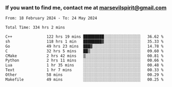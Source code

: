 ### If you want to find me, contact me at marsevilspirit@gmail.com

<!--
**marsevilspirit/marsevilspirit** is a ✨ _special_ ✨ repository because its `README.md` (this file) appears on your GitHub profile.

Here are some ideas to get you started:

- 🔭 I’m currently working on ...
- 🌱 I’m currently learning ...
- 👯 I’m looking to collaborate on ...
- 🤔 I’m looking for help with ...
- 💬 Ask me about ...
- 📫 How to reach me: ...
- 😄 Pronouns: ...
- ⚡ Fun fact: ...
-->
<!--START_SECTION:waka-->

```txt
From: 18 February 2024 - To: 24 May 2024

Total Time: 334 hrs 2 mins

C++               122 hrs 19 mins █████████░░░░░░░░░░░░░░░░   36.62 %
sh                118 hrs 1 min   ████████▓░░░░░░░░░░░░░░░░   35.33 %
Go                49 hrs 23 mins  ███▓░░░░░░░░░░░░░░░░░░░░░   14.78 %
C                 32 hrs 5 mins   ██▒░░░░░░░░░░░░░░░░░░░░░░   09.60 %
CMake             2 hrs 42 mins   ▒░░░░░░░░░░░░░░░░░░░░░░░░   00.81 %
Python            2 hrs 11 mins   ░░░░░░░░░░░░░░░░░░░░░░░░░   00.66 %
Lua               1 hr 35 mins    ░░░░░░░░░░░░░░░░░░░░░░░░░   00.48 %
Text              1 hr 7 mins     ░░░░░░░░░░░░░░░░░░░░░░░░░   00.33 %
Other             58 mins         ░░░░░░░░░░░░░░░░░░░░░░░░░   00.29 %
Makefile          49 mins         ░░░░░░░░░░░░░░░░░░░░░░░░░   00.25 %
```

<!--END_SECTION:waka-->

